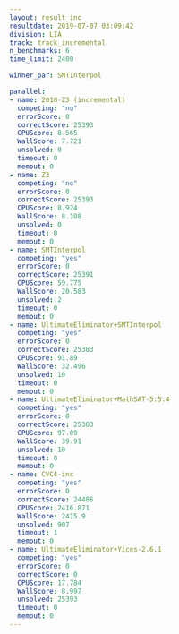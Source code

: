```yaml
---
layout: result_inc
resultdate: 2019-07-07 03:09:42
division: LIA
track: track_incremental
n_benchmarks: 6
time_limit: 2400

winner_par: SMTInterpol

parallel:
- name: 2018-Z3 (incremental)
  competing: "no"
  errorScore: 0
  correctScore: 25393
  CPUScore: 8.565
  WallScore: 7.721
  unsolved: 0
  timeout: 0
  memout: 0
- name: Z3
  competing: "no"
  errorScore: 0
  correctScore: 25393
  CPUScore: 8.924
  WallScore: 8.108
  unsolved: 0
  timeout: 0
  memout: 0
- name: SMTInterpol
  competing: "yes"
  errorScore: 0
  correctScore: 25391
  CPUScore: 59.775
  WallScore: 20.583
  unsolved: 2
  timeout: 0
  memout: 0
- name: UltimateEliminator+SMTInterpol
  competing: "yes"
  errorScore: 0
  correctScore: 25383
  CPUScore: 91.89
  WallScore: 32.496
  unsolved: 10
  timeout: 0
  memout: 0
- name: UltimateEliminator+MathSAT-5.5.4
  competing: "yes"
  errorScore: 0
  correctScore: 25383
  CPUScore: 97.09
  WallScore: 39.91
  unsolved: 10
  timeout: 0
  memout: 0
- name: CVC4-inc
  competing: "yes"
  errorScore: 0
  correctScore: 24486
  CPUScore: 2416.871
  WallScore: 2415.9
  unsolved: 907
  timeout: 1
  memout: 0
- name: UltimateEliminator+Yices-2.6.1
  competing: "yes"
  errorScore: 0
  correctScore: 0
  CPUScore: 17.784
  WallScore: 8.997
  unsolved: 25393
  timeout: 0
  memout: 0
---
```

